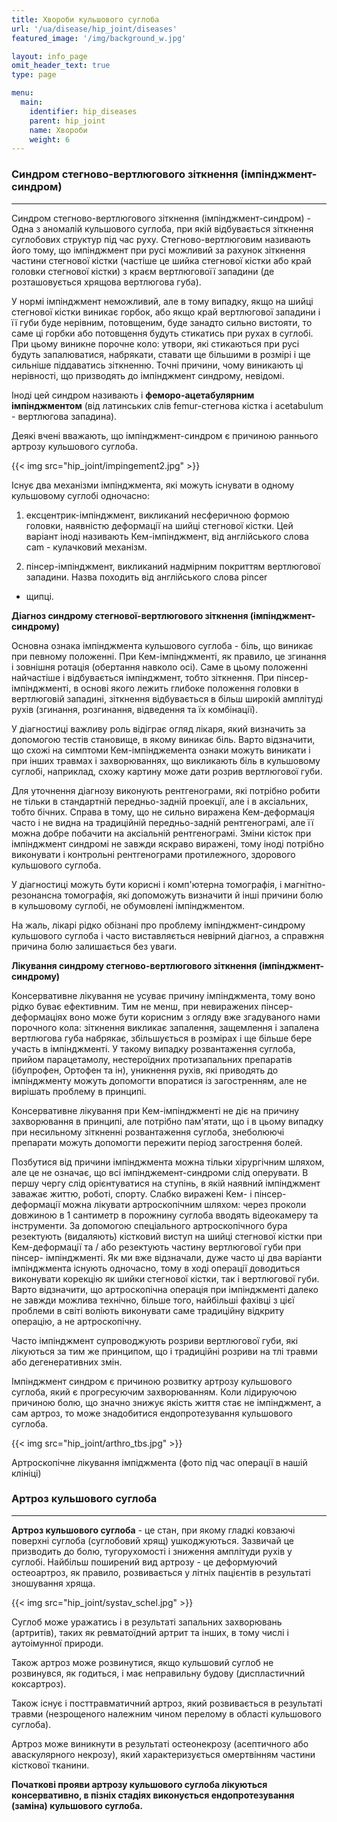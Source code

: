 ```yaml
---
title: Хвороби кульшового суглоба
url: '/ua/disease/hip_joint/diseases'
featured_image: '/img/background_w.jpg'

layout: info_page
omit_header_text: true
type: page

menu:
  main:
    identifier: hip_diseases
    parent: hip_joint
    name: Хвороби
    weight: 6
---
```


### Синдром стегново-вертлюгового зіткнення (імпінджмент-синдром) 
****

Синдром стегново-вертлюгового зіткнення (імпінджмент-синдром) - Одна з аномалій кульшового суглоба, при якій
відбувається зіткнення суглобових структур під час руху. Стегново-вертлюговим називають його тому, що імпінджмент при
русі можливий за рахунок зіткнення частини стегнової кістки (частіше це шийка стегнової кістки або край головки
стегнової кістки) з краєм вертлюговоїї западини (де розташовується хрящова вертлюгова губа).

У нормі імпінджмент неможливий, але в тому випадку, якщо на шийці стегнової кістки виникає горбок, або якщо край
вертлюгової западини і її губи буде нерівним, потовщеним, буде занадто сильно вистояти, то саме ці горбки або потовщення
будуть стикатись при рухах в суглобі. При цьому виникне порочне коло: утвори, які стикаються при русі будуть
запалюватися, набрякати, ставати ще більшими в розмірі і ще сильніше піддаватись зіткненню. Точні причини, чому
виникають ці нерівності, що призводять до імпінджмент синдрому, невідомі.

Іноді цей синдром називають і **феморо-ацетабулярним імпінджментом** (від латинських слів femur-стегнова кістка і
acetabulum - вертлюгова западина).

Деякі вчені вважають, що імпінджмент-синдром є причиною раннього артрозу кульшового суглоба.

{{< img src="hip_joint/impingement2.jpg" >}}

Існує два механізми імпінджмента, які можуть існувати в одному кульшовому суглобі одночасно:

1) ексцентрик-імпінджмент, викликаний несферичною формою головки, наявністю деформації на шийці стегнової кістки. Цей
варіант іноді називають Кем-імпінджмент, від англійського слова cam - кулачковий механізм.

2) пінсер-імпінджмент, викликаний надмірним покриттям вертлюгової западини. Назва походить від англійського слова pincer
- щипці.

**Діагноз синдрому стегнової-вертлюгового зіткнення (імпінджмент-синдрому)**

Основна ознака імпінджмента кульшового суглоба - біль, що виникає при певному положенні. При Кем-імпінджменті, як
правило, це згинання і зовнішня ротація (обертання навколо осі). Саме в цьому положенні найчастіше і відбувається
імпінджмент, тобто зіткнення. При пінсер-імпінджменті, в основі якого лежить глибоке положення головки в вертлюговій
западині, зіткнення відбувається в більш широкій амплітуді рухів (згинання, розгинання, відведення та їх комбінації).

У діагностиці важливу роль відіграє огляд лікаря, який визначить за допомогою тестів становище, в якому виникає біль.
Варто відзначити, що схожі на симптоми Кем-імпінджемента ознаки можуть виникати і при інших травмах і захворюваннях, що
викликають біль в кульшовому суглобі, наприклад, схожу картину може дати розрив вертлюгової губи.

Для уточнення діагнозу виконують рентгенограми, які потрібно робити не тільки в стандартній передньо-задній проекції,
але і в аксіальних, тобто бічних. Справа в тому, що не сильно виражена Кем-деформація часто і не видна на традиційній
передньо-задній рентгенограмі, але її можна добре побачити на аксіальній рентгенограмі. Зміни кісток при імпінджмент
синдромі не завжди яскраво виражені, тому іноді потрібно виконувати і контрольні рентгенограми протилежного, здорового
кульшового суглоба.

У діагностиці можуть бути корисні і комп'ютерна томографія, і магнітно-резонансна томографія, які допоможуть визначити й
інші причини болю в кульшовому суглобі, не обумовлені імпінджментом.

На жаль, лікарі рідко обізнані про проблему імпінджмент-синдрому кульшового суглоба і часто виставляється невірний
діагноз, а справжня причина болю залишається без уваги.

**Лікування синдрому стегново-вертлюгового зіткнення (імпінджмент-синдрому)**

Консервативне лікування не усуває причину імпінджмента, тому воно рідко буває ефективним. Тим не менш, при невиражених
пінсер-деформаціях воно може бути корисним з огляду вже згадуваного нами порочного кола: зіткнення викликає запалення,
защемлення і запалена вертлюгова губа набрякає, збільшується в розмірах і ще більше бере участь в імпінджменті. У такому
випадку розвантаження суглоба, прийом парацетамолу, нестероїдних протизапальних препаратів (ібупрофен, Ортофен та ін),
уникнення рухів, які приводять до імпінджменту можуть допомогти впоратися із загостренням, але не вирішать проблему в
принципі.

Консервативне лікування при Кем-імпінджменті не діє на причину захворювання в принципі, але потрібно пам'ятати, що і в
цьому випадку при несильному зіткненні розвантаження суглоба, знеболюючі препарати можуть допомогти пережити період
загострення болей.

Позбутися від причини імпінджмента можна тільки хірургічним шляхом, але це не означає, що всі імпінджемент-синдроми слід
оперувати. В першу чергу слід орієнтуватися на ступінь, в якій наявний імпінджмент заважає життю, роботі, спорту. Слабко
виражені Кем- і пінсер-деформації можна лікувати артроскопічним шляхом: через проколи довжиною в 1 сантиметр в порожнину
суглоба вводять відеокамеру та інструменти. За допомогою спеціального артроскопічного бура резектують (видаляють)
кістковий виступ на шийці стегнової кістки при Кем-деформації та / або резектують частину вертлюгової губи при пінсер-
імпінджменті. Як ми вже відзначали, дуже часто ці два варіанти імпінджмента існують одночасно, тому в ході операції
доводиться виконувати корекцію як шийки стегнової кістки, так і вертлюгової губи. Варто відзначити, що артроскопічна
операція при імпінджменті далеко не завжди можлива технічно, більше того, найбільші фахівці з цієї проблеми в світі
воліють виконувати саме традиційну відкриту операцію, а не артроскопічну.

Часто імпінджмент супроводжують розриви вертлюгової губи, які лікуються за тим же принципом, що і традиційні розриви на
тлі травми або дегенеративних змін.

Імпінджмент синдром є причиною розвитку артрозу кульшового суглоба, який є прогресуючим захворюванням. Коли лідируючою
причиною болю, що значно знижує якість життя стає не імпінджмент, а сам артроз, то може знадобитися ендопротезування
кульшового суглоба.

{{< img src="hip_joint/arthro_tbs.jpg" >}}

Артроскопічне лікування імпіджмента (фото під час операції в нашій клініці)

### Артроз кульшового суглоба 
****

**Артроз кульшового суглоба** - це стан, при якому гладкі ковзаючі поверхні суглоба (суглобовий хрящ) ушкоджуються.
Зазвичай це призводить до болю, тугорухомості і зниження амплітуди рухів у суглобі. Найбільш поширений вид артрозу - це
деформуючий остеоартроз, як правило, розвивається у літніх пацієнтів в результаті зношування хряща.

{{< img src="hip_joint/systav_schel.jpg" >}}

Суглоб може уражатись і в результаті запальних захворювань (артритів), таких як ревматоїдний артрит та інших, в тому
числі і аутоімунної природи.

Також артроз може розвинутися, якщо кульшовий суглоб не розвинувся, як годиться, і має неправильну будову (диспластичний
коксартроз).

Також існує і посттравматичний артроз, який розвивається в результаті травми (незрощеного належним чином перелому в
області кульшового суглоба).

Артроз може виникнути в результаті остеонекрозу (асептичного або аваскулярного некрозу), який характеризується
омертвінням частини кісткової тканини.

**Початкові прояви артрозу кульшового суглоба лікуються консервативно, в пізніх стадіях виконується ендопротезування
(заміна) кульшового суглоба.** 
